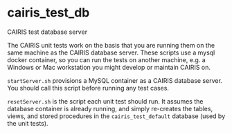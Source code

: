# cairis_test_db
CAIRIS test database server

The CAIRIS unit tests work on the basis that you are running them on the same machine as the CAIRIS database server.  These scripts use a mysql docker container, so you can run the tests on another machine, e.g. a Windows or Mac workstation you might develop or maintain CAIRIS on.

`startServer.sh` provisions a MySQL container as a CAIRIS database server. You should call this script before running any test cases. 

`resetServer.sh` is the script each unit test should run.  It assumes the database container is already running, and simply re-creates the tables, views, and stored procedures in the `cairis_test_default` database (used by the unit tests).
